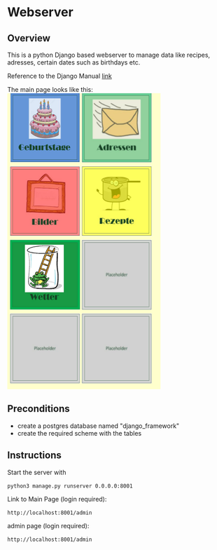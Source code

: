 # Webserver

## Overview
This is a python Django based webserver to manage data like recipes, adresses, certain dates such as birthdays etc.

Reference to the Django Manual [link](https://www.djangoproject.com/)

The main page looks like this: \
![main page](./img/main_menu.png)

## Preconditions
- create a postgres database named "django_framework"
- create the required scheme with the tables

## Instructions
Start the server with
```
python3 manage.py runserver 0.0.0.0:8001
```

Link to Main Page (login required):
```
http://localhost:8001/admin
```

admin page (login required):
```
http://localhost:8001/admin
```

